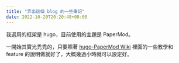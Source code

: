 ```yaml
---
title: "弄出這個 blog 的一些筆記"
date: 2022-10-20T20:20:48+08:00
---
```


我選用的框架是 hugo，目前使用的主題是 PaperMod。

一開始其實光禿禿的，只要照著 [hugo-PaperMod Wiki](https://github.com/adityatelange/hugo-PaperMod/wiki) 裡面的一些教學和 feature 的說明做就好了，大概幾過小時就可以設定好。
